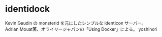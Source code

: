 identidock
==========
Kevin Gaudin の monsterid を元にしたシンプルな identicon サーバー。 
Adrian Mouat著、オライリージャパンの「Using Docker」による。
yoshinori

